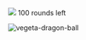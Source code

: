 ![](https://i.pinimg.com/originals/50/25/53/502553dded8e3d5f27fb4b9da646476c.gif)
100 rounds left

![vegeta-dragon-ball](https://github.com/Tomhawkstorm55557/codeforce/assets/77274104/d7a6cf01-fb89-4638-9597-8c67cb48ec78)
